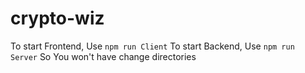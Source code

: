 # crypto-wiz 

To start Frontend, Use `npm run Client` 
To start Backend, Use `npm run Server`
So You won't have change directories
